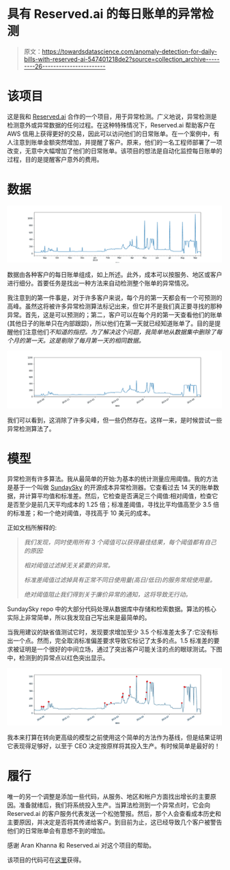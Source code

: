 # 具有 Reserved.ai 的每日账单的异常检测

> 原文：<https://towardsdatascience.com/anomaly-detection-for-daily-bills-with-reserved-ai-547401218de2?source=collection_archive---------26----------------------->

# 该项目

这是我和 [Reserved.ai](http://reserved.ai/#) 合作的一个项目，用于异常检测。广义地说，异常检测是检测意外或异常数据的任何过程。在这种特殊情况下，Reserved.ai 帮助客户在 AWS 信用上获得更好的交易，因此可以访问他们的日常账单。在一个案例中，有人注意到账单金额突然增加，并提醒了客户。原来，他们的一名工程师部署了一项改变，无意中大幅增加了他们的日常账单。该项目的想法是自动化监控每日账单的过程，目的是提醒客户意外的费用。

# 数据

![](img/f08a4c7aa65267cb18e34200ddc42086.png)

数据由各种客户的每日账单组成，如上所述。此外，成本可以按服务、地区或客户进行细分。首要任务是找出一种方法来自动检测整个账单的异常情况。

我注意到的第一件事是，对于许多客户来说，每个月的第一天都会有一个可预测的高峰。虽然这将被许多异常检测算法标记出来，但它并不是我们真正要寻找的那种异常。首先，这是可以预测的；第二，客户可以在每个月的第一天查看他们的账单(其他日子的账单只在内部跟踪)，所以他们在第一天就已经知道账单了。目的是提醒他们注意他们*不知道的指控。为了解决这个问题，我简单地从数据集中删除了每个月的第一天。这是剔除了每月第一天的相同数据。*

![](img/d92bd78ec468788b95dde2554e6b84e5.png)

我们可以看到，这消除了许多尖峰，但一些仍然存在。这样一来，是时候尝试一些异常检测算法了。

# 模型

异常检测有许多算法。我从最简单的开始:为基本的统计测量应用阈值。我的方法是基于一个叫做 [SundaySky](https://github.com/SundaySky/cost-anomaly-detector) 的开源成本异常检测器。它查看过去 14 天的账单数据，并计算平均值和标准差。然后，它检查是否满足三个阈值:相对阈值，检查它是否至少是前几天平均成本的 1.25 倍；标准差阈值，寻找比平均值高至少 3.5 倍的标准差；和一个绝对阈值，寻找高于 10 美元的成本。

正如文档所解释的:

> *我们发现，同时使用所有 3 个阈值可以获得最佳结果，每个阈值都有自己的原因:*
> 
> *相对阈值过滤掉无关紧要的异常。*
> 
> *标准差阈值过滤掉具有正常不同日使用量(高日/低日)的服务常规使用量。*
> 
> *绝对阈值阻止我们得到关于廉价异常的通知，这将导致无行动。*

SundaySky repo 中的大部分代码处理从数据库中存储和检索数据。算法的核心实际上非常简单，所以我发现自己写出来是最简单的。

当我用建议的缺省值测试它时，发现要求增加至少 3.5 个标准差太多了:它没有标出一个点。然而，完全取消标准偏差要求导致它标记了太多的点。1.5 标准差的要求被证明是一个很好的中间立场，通过了突出客户可能关注的点的眼球测试。下图中，检测到的异常点以红色突出显示。

![](img/831c94cfe631c14083513cb7427af97d.png)

我本来打算在转向更高级的模型之前使用这个简单的方法作为基线，但是结果证明它表现得足够好，以至于 CEO 决定按原样将其投入生产。有时候简单是最好的！

# 履行

唯一的另一个调整是添加一些代码，从服务、地区和帐户方面找出增长的主要原因。准备就绪后，我们将系统投入生产。当算法检测到一个异常点时，它会向 Reserved.ai 的客户服务代表发送一个松弛警报。然后，那个人会查看成本历史和主要原因，并决定是否将其传递给客户。到目前为止，这已经导致几个客户被警告他们的日常账单会有意想不到的增加。

感谢 Aran Khanna 和 Reserved.ai 对这个项目的帮助。

该项目的代码可在[这里](https://gist.github.com/NateSolon/2c1aba900307dbf5c6c99137c7a24b16)获得。